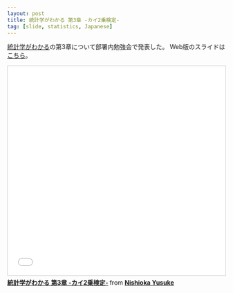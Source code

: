 ```yaml
---
layout: post
title: 統計学がわかる 第3章 -カイ2乗検定-
tag: [slide, statistics, Japanese]
---
```


[統計学がわかる](https://www.amazon.co.jp/%E7%B5%B1%E8%A8%88%E5%AD%A6%E3%81%8C%E3%82%8F%E3%81%8B%E3%82%8B-%E3%83%95%E3%82%A1%E3%83%BC%E3%82%B9%E3%83%88%E3%83%96%E3%83%83%E3%82%AF-%E5%90%91%E5%BE%8C-%E5%8D%83%E6%98%A5/dp/4774131903)の第3章について部署内勉強会で発表した。
Web版のスライドは[こちら](/slides/hamburger-statistics-section3.html)。

<iframe src="//www.slideshare.net/slideshow/embed_code/key/GI7uyntkKJJEAl" width="595" height="485" frameborder="0" marginwidth="0" marginheight="0" scrolling="no" style="border:1px solid #CCC; border-width:1px; margin-bottom:5px; max-width: 100%;" allowfullscreen> </iframe> <div style="margin-bottom:5px"> <strong> <a href="//www.slideshare.net/NishiokaYusuke/3-2-65414124" title="統計学がわかる 第3章 -カイ2乗検定-" target="_blank">統計学がわかる 第3章 -カイ2乗検定-</a> </strong> from <strong><a target="_blank" href="//www.slideshare.net/NishiokaYusuke">Nishioka Yusuke</a></strong> </div>
